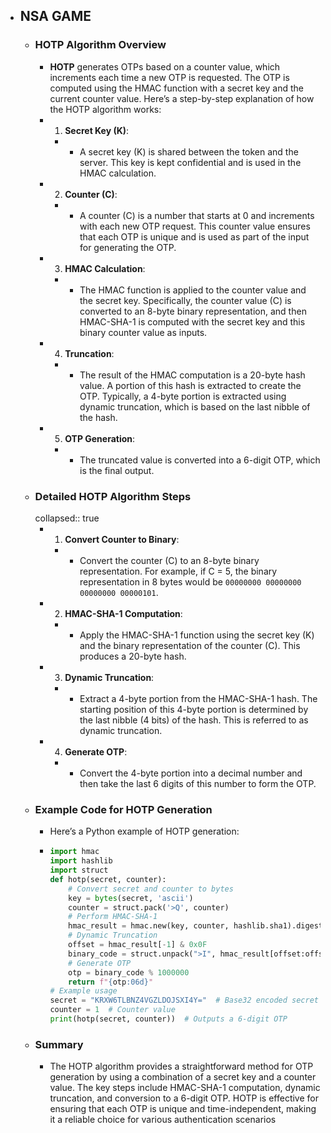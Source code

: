 - NSA GAME
	-
	- ### HOTP Algorithm Overview
		- **HOTP** generates OTPs based on a counter value, which increments each time a new OTP is requested. The OTP is computed using the HMAC function with a secret key and the current counter value. Here’s a step-by-step explanation of how the HOTP algorithm works:
		- 1. **Secret Key (K)**:
			- - A secret key (K) is shared between the token and the server. This key is kept confidential and is used in the HMAC calculation.
		- 2. **Counter (C)**:
			- - A counter (C) is a number that starts at 0 and increments with each new OTP request. This counter value ensures that each OTP is unique and is used as part of the input for generating the OTP.
		- 3. **HMAC Calculation**:
			- - The HMAC function is applied to the counter value and the secret key. Specifically, the counter value (C) is converted to an 8-byte binary representation, and then HMAC-SHA-1 is computed with the secret key and this binary counter value as inputs.
		- 4. **Truncation**:
			- - The result of the HMAC computation is a 20-byte hash value. A portion of this hash is extracted to create the OTP. Typically, a 4-byte portion is extracted using dynamic truncation, which is based on the last nibble of the hash.
		- 5. **OTP Generation**:
			- - The truncated value is converted into a 6-digit OTP, which is the final output.
	- ### Detailed HOTP Algorithm Steps
	  collapsed:: true
		- 1. **Convert Counter to Binary**:
			- - Convert the counter (C) to an 8-byte binary representation. For example, if C = 5, the binary representation in 8 bytes would be `00000000 00000000 00000000 00000101`.
		- 2. **HMAC-SHA-1 Computation**:
			- - Apply the HMAC-SHA-1 function using the secret key (K) and the binary representation of the counter (C). This produces a 20-byte hash.
		- 3. **Dynamic Truncation**:
			- - Extract a 4-byte portion from the HMAC-SHA-1 hash. The starting position of this 4-byte portion is determined by the last nibble (4 bits) of the hash. This is referred to as dynamic truncation.
		- 4. **Generate OTP**:
			- - Convert the 4-byte portion into a decimal number and then take the last 6 digits of this number to form the OTP.
	- ### Example Code for HOTP Generation
		- Here’s a Python example of HOTP generation:
		- ```python
		  import hmac
		  import hashlib
		  import struct
		  def hotp(secret, counter):
		      # Convert secret and counter to bytes
		      key = bytes(secret, 'ascii')
		      counter = struct.pack('>Q', counter)
		      # Perform HMAC-SHA-1
		      hmac_result = hmac.new(key, counter, hashlib.sha1).digest()
		      # Dynamic Truncation
		      offset = hmac_result[-1] & 0x0F
		      binary_code = struct.unpack(">I", hmac_result[offset:offset+4])[0] & 0x7FFFFFFF
		      # Generate OTP
		      otp = binary_code % 1000000
		      return f"{otp:06d}"
		  # Example usage
		  secret = "KRXW6TLBNZ4VGZLDOJSXI4Y="  # Base32 encoded secret key
		  counter = 1  # Counter value
		  print(hotp(secret, counter))  # Outputs a 6-digit OTP
		  ```
	- ### Summary
		- The HOTP algorithm provides a straightforward method for OTP generation by using a combination of a secret key and a counter value. The key steps include HMAC-SHA-1 computation, dynamic truncation, and conversion to a 6-digit OTP. HOTP is effective for ensuring that each OTP is unique and time-independent, making it a reliable choice for various authentication scenarios